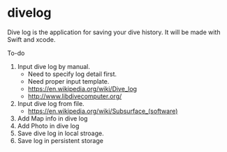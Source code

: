 # divelog
Dive log is the application for saving your dive history.
It will be made with Swift and xcode.


To-do
1. Input dive log by manual.
   - Need to specify log detail first.
   - Need proper input template.
   - https://en.wikipedia.org/wiki/Dive_log
   - http://www.libdivecomputer.org/
2. Input dive log from file.
   - https://en.wikipedia.org/wiki/Subsurface_(software)
3. Add Map info in dive log
4. Add Photo in dive log
5. Save dive log in local stroage.
6. Save log in persistent storage

